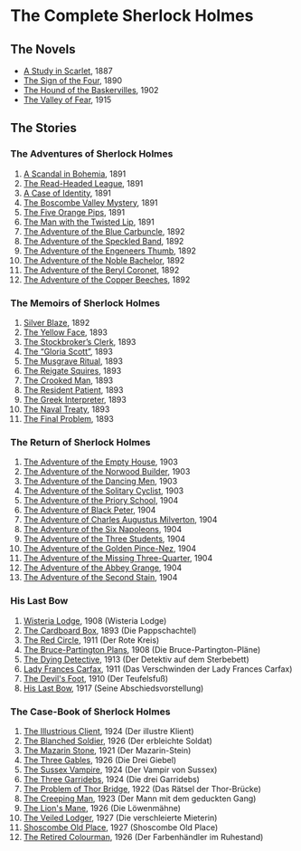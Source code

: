 # The Complete Sherlock Holmes

## The Novels
- [A Study in Scarlet](/src/novels/stud/en/content), 1887
- [The Sign of the Four](/src/novels/stud/en/content), 1890
- [The Hound of the Baskervilles](/src/novels/houn/en/content), 1902
- [The Valley of Fear](/src/novels/vall/en/content), 1915

## The Stories

### The Adventures of Sherlock Holmes

1. [A Scandal in Bohemia](/src/adve/scan/en/content), 1891
2. [The Read-Headed League](/src/adve/redh/en/content), 1891
3. [A Case of Identity](/src/adve/iden/en/content), 1891
4. [The Boscombe Valley Mystery](/src/adve/bosc/en/content), 1891
5. [The Five Orange Pips](/src/adve/five/en/content), 1891
6. [The Man with the Twisted Lip](/src/adve/twis/en/content), 1891
7. [The Adventure of the Blue Carbuncle](/src/adve/blue/en/content), 1892
8. [The Adventure of the Speckled Band](/src/adve/spec/en/content), 1892
9. [The Adventure of the Engeneers Thumb](/src/adve/engr/en/content), 1892
10. [The Adventure of the Noble Bachelor](/src/adve/nobl/en/content), 1892
11. [The Adventure of the Beryl Coronet](/src/adve/bery/en/content), 1892
12. [The Adventure of the Copper Beeches](/src/adve/copp/en/content), 1892

### The Memoirs of Sherlock Holmes

1. [Silver Blaze](/src/memo/silv/en/content), 1892
2. [The Yellow Face](/src/memo/yell/en/content), 1893
3. [The Stockbroker’s Clerk](/src/memo/stoc/en/content), 1893
4. [The “Gloria Scott”](/src/memo/glor/en/content), 1893
5. [The Musgrave Ritual](/src/memo/musg/en/content), 1893
6. [The Reigate Squires](/src/memo/reig/en/content), 1893
7. [The Crooked Man](/src/memo/croo/en/content), 1893
8. [The Resident Patient](/src/memo/resi/en/content), 1893
9. [The Greek Interpreter](/src/memo/gree/en/content), 1893
10. [The Naval Treaty](/src/memo/nava/en/content), 1893
11. [The Final Problem](/src/memo/fina/en/content), 1893

### The Return of Sherlock Holmes
1. [The Adventure of the Empty House](/src/retu/empt/en/content), 1903
2. [The Adventure of the Norwood Builder](/src/retu/norw/en/content), 1903
3. [The Adventure of the Dancing Men](/src/retu/danc/en/content), 1903
4. [The Adventure of the Solitary Cyclist](/src/retu/soli/en/content), 1903
5. [The Adventure of the Priory School](/src/retu/prio/en/content), 1904
6. [The Adventure of Black Peter](/src/retu/blac/en/content), 1904
7. [The Adventure of Charles Augustus Milverton](/src/retu/chas/en/content), 1904
8. [The Adventure of the Six Napoleons](/src/retu/sixn/en/content), 1904
9. [The Adventure of the Three Students](/src/retu/3stu/en/content), 1904
10. [The Adventure of the Golden Pince-Nez](/src/retu/gold/en/content), 1904
11. [The Adventure of the Missing Three-Quarter](/src/retu/miss/en/content), 1904
12. [The Adventure of the Abbey Grange](/src/retu/abbe/en/content), 1904
13. [The Adventure of the Second Stain](/src/retu/seco/en/content), 1904

### His Last Bow
1.  [Wisteria Lodge](/src/last/wist/en/content), 1908 (Wisteria Lodge)
2.  [The Cardboard Box](/src/last/card/en/content), 1893 (Die Pappschachtel)
3.  [The Red Circle](/src/last/redc/en/content), 1911 (Der Rote Kreis)
4.  [The Bruce-Partington Plans](/src/last/bruc/en/content), 1908 (Die Bruce-Partington-Pläne)
5.  [The Dying Detective](/src/last/dyin/en/content), 1913 (Der Detektiv auf dem Sterbebett)
6.  [Lady Frances Carfax](/src/last/lady/en/content), 1911 (Das Verschwinden der Lady Frances Carfax)
7.  [The Devil's Foot](/src/last/devi/en/content), 1910 (Der Teufelsfuß)
8.  [His Last Bow](/src/last/last/en/content), 1917 (Seine Abschiedsvorstellung)

### The Case-Book of Sherlock Holmes

1. [The Illustrious Client](/src/case/illu/en/content), 1924 (Der illustre Klient)
2. [The Blanched Soldier](/src/case/blan/en/content), 1926 (Der erbleichte Soldat)
3. [The Mazarin Stone](/src/case/maza/en/content), 1921 (Der Mazarin-Stein)
4. [The Three Gables](/src/case/3gab/en/content), 1926 (Die Drei Giebel)
5. [The Sussex Vampire](/src/case/suss/en/content), 1924 (Der Vampir von Sussex)
6. [The Three Garridebs](/src/case/3gar/en/content), 1924 (Die drei Garridebs)
7. [The Problem of Thor Bridge](/src/case/thor/en/content), 1922 (Das Rätsel der Thor-Brücke)
8. [The Creeping Man](/src/case/cree/en/content), 1923 (Der Mann mit dem geduckten Gang)
9. [The Lion's Mane](/src/case/lion/en/content), 1926 (Die Löwenmähne)
10. [The Veiled Lodger](/src/case/veil/en/content), 1927 (Die verschleierte Mieterin)
11. [Shoscombe Old Place](/src/case/shos/en/content), 1927 (Shoscombe Old Place)
12. [The Retired Colourman](/src/case/reti/en/content), 1926 (Der Farbenhändler im Ruhestand)
